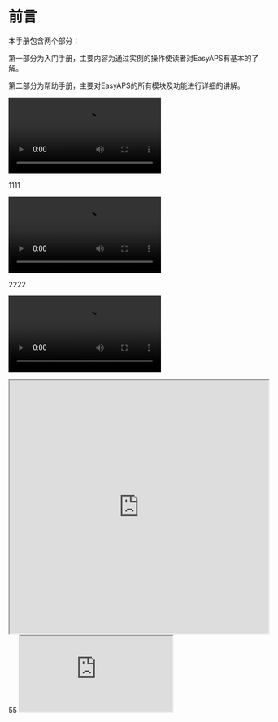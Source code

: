 # 前言

本手册包含两个部分：

第一部分为入门手册，主要内容为通过实例的操作使读者对EasyAPS有基本的了解。

第二部分为帮助手册，主要对EasyAPS的所有模块及功能进行详细的讲解。

<video src="video/1.mp4"></video>



1111


<video controls="controls" src="video/1.mp4">
Your browser does not support the video tag.
</video>



2222

<video src="https://www.ixigua.com/7062606525487186443?wid_try=1"></video>
<iframe height=498 width=510 src="https://www.ixigua.com/7062606525487186443?wid_try=1">

  4444
<video width="320" height="240" controls>
    <source src="https://www.ixigua.com/7062606525487186443?wid_try=1" type="video/mp4">
    您的浏览器不支持 video 标签。
</video>

  <iframe frameborder="0" src="https://v.youku.com/v_show/id_XNTg4MTM1MTg3Ng==.html?spm=a2hcb.playlsit.page.1"></iframe>
  55
  <iframe src='https://v.youku.com/v_show/id_XNTg4MTM1MTg3Ng==.html?spm=a2hcb.playlsit.page.1'></iframe>
